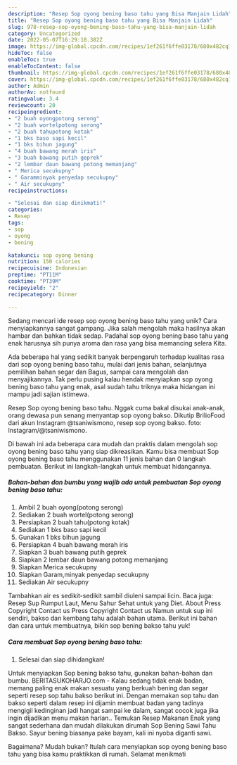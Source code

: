 ```yaml
---
description: "Resep Sop oyong bening baso tahu yang Bisa Manjain Lidah"
title: "Resep Sop oyong bening baso tahu yang Bisa Manjain Lidah"
slug: 978-resep-sop-oyong-bening-baso-tahu-yang-bisa-manjain-lidah
category: Uncategorized
date: 2022-05-07T16:29:18.382Z
image: https://img-global.cpcdn.com/recipes/1ef261f6ffe03178/680x482cq70/sop-oyong-bening-baso-tahu-foto-resep-utama.jpg
hideToc: false
enableToc: true
enableTocContent: false
thumbnail: https://img-global.cpcdn.com/recipes/1ef261f6ffe03178/680x482cq70/sop-oyong-bening-baso-tahu-foto-resep-utama.jpg
cover: https://img-global.cpcdn.com/recipes/1ef261f6ffe03178/680x482cq70/sop-oyong-bening-baso-tahu-foto-resep-utama.jpg
author: Admin
authorAv: notfound
ratingvalue: 3.4
reviewcount: 20
recipeingredient:
- "2 buah oyongpotong serong"
- "2 buah wortelpotong serong"
- "2 buah tahupotong kotak"
- "1 bks baso sapi kecil"
- "1 bks bihun jagung"
- "4 buah bawang merah iris"
- "3 buah bawang putih geprek"
- "2 lembar daun bawang potong memanjang"
- " Merica secukupny"
- " Garamminyak penyedap secukupny"
- " Air secukupny"
recipeinstructions:

- "Selesai dan siap dinikmati!"
categories:
- Resep
tags:
- sop
- oyong
- bening

katakunci: sop oyong bening 
nutrition: 150 calories
recipecuisine: Indonesian
preptime: "PT11M"
cooktime: "PT39M"
recipeyield: "2"
recipecategory: Dinner

---
```





Sedang mencari ide resep sop oyong bening baso tahu yang unik? Cara menyiapkannya sangat gampang. Jika salah mengolah maka hasilnya akan hambar dan bahkan tidak sedap. Padahal sop oyong bening baso tahu yang enak harusnya sih punya aroma dan rasa yang bisa memancing selera Kita.





Ada beberapa hal yang sedikit banyak berpengaruh terhadap kualitas rasa dari sop oyong bening baso tahu, mulai dari jenis bahan, selanjutnya pemilihan bahan segar dan Bagus, sampai cara mengolah dan menyajikannya. Tak perlu pusing kalau hendak menyiapkan sop oyong bening baso tahu yang enak,      asal sudah tahu triknya maka hidangan ini mampu jadi sajian istimewa.














Resep Sop oyong bening baso tahu. Nggak cuma bakal disukai anak-anak, orang dewasa pun senang menyantap sop oyong bakso. Dikutip BrilioFood dari akun Instagram @tsaniwismono, resep sop oyong bakso. foto: Instagram/@tsaniwismono.






Di bawah ini ada beberapa cara mudah dan praktis dalam mengolah sop oyong bening baso tahu yang siap dikreasikan. Kamu bisa membuat Sop oyong bening baso tahu menggunakan 11 jenis bahan dan 0 langkah pembuatan. Berikut ini langkah-langkah untuk membuat hidangannya.

<!--inarticleads1-->

##### Bahan-bahan dan bumbu yang wajib ada untuk pembuatan Sop oyong bening baso tahu:

1. Ambil 2 buah oyong(potong serong)
1. Sediakan 2 buah wortel(potong serong)
1. Persiapkan 2 buah tahu(potong kotak)
1. Sediakan 1 bks baso sapi kecil
1. Gunakan 1 bks bihun jagung
1. Persiapkan 4 buah bawang merah iris
1. Siapkan 3 buah bawang putih geprek
1. Siapkan 2 lembar daun bawang potong memanjang
1. Siapkan  Merica secukupny
1. Siapkan  Garam,minyak penyedap secukupny
1. Sediakan  Air secukupny


Tambahkan air es sedikit-sedikit sambil diuleni sampai licin. Baca juga: Resep Sup Rumput Laut, Menu Sahur Sehat untuk yang Diet. About Press Copyright Contact us Press Copyright Contact us Namun untuk sup ini sendiri, bakso dan kembang tahu adalah bahan utama. Berikut ini bahan dan cara untuk membuatnya, bikin sop bening bakso tahu yuk! 

<!--inarticleads2-->

##### Cara membuat Sop oyong bening baso tahu:


1. Selesai dan siap dihidangkan!

Untuk menyiapkan Sop bening bakso tahu, gunakan bahan-bahan dan bumbu. BERITASUKOHARJO.com - Kalau sedang tidak enak badan, memang paling enak makan sesuatu yang berkuah bening dan segar seperti resep sop tahu bakso berikut ini. Dengan memakan sop tahu dan bakso seperti dalam resep ini dijamin membuat badan yang tadinya mengigil kedinginan jadi hangat sampai ke dalam, sangat cocok juga jika ingin dijadikan menu makan harian.. Temukan Resep Makanan Enak yang sangat sederhana dan mudah dilakukan dirumah Sop Bening Sawi Tahu Bakso. Sayur bening biasanya pake bayam, kali ini nyoba diganti sawi. 

Bagaimana? Mudah bukan? Itulah cara menyiapkan sop oyong bening baso tahu yang bisa kamu praktikkan di rumah. Selamat menikmati

